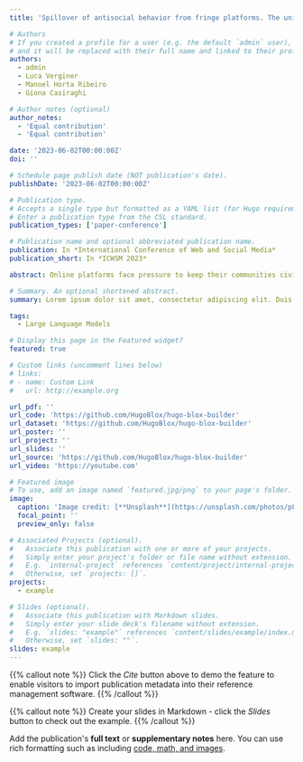 ```yaml
---
title: 'Spillover of antisocial behavior from fringe platforms. The unintended consequences of community banning'

# Authors
# If you created a profile for a user (e.g. the default `admin` user), write the username (folder name) here
# and it will be replaced with their full name and linked to their profile.
authors:
  - admin
  - Luca Verginer
  - Manoel Horta Ribeiro
  - Giona Casiraghi

# Author notes (optional)
author_notes:
  - 'Equal contribution'
  - 'Equal contribution'

date: '2023-06-02T00:00:00Z'
doi: ''

# Schedule page publish date (NOT publication's date).
publishDate: '2023-06-02T00:00:00Z'

# Publication type.
# Accepts a single type but formatted as a YAML list (for Hugo requirements).
# Enter a publication type from the CSL standard.
publication_types: ['paper-conference']

# Publication name and optional abbreviated publication name.
publication: In *International Conference of Web and Social Media*
publication_short: In *ICWSM 2023*

abstract: Online platforms face pressure to keep their communities civil and respectful. Thus, banning problematic online communities from mainstream platforms is often met with enthusiastic public reactions. However, this policy can lead users to migrate to alternative fringe platforms with lower moderation standards and may reinforce antisocial behaviors. As users of these communities often remain co-active across mainstream and fringe platforms, antisocial behaviors may spill over onto the mainstream platform. We study this possible spillover by analyzing 70,000 users from three banned communities that migrated to fringe platforms r/The_Donald, r/GenderCritical, and r/Incels. Using a difference-in-differences design, we contrast co-active users with matched counterparts to estimate the causal effect of fringe platform participation on users' antisocial behavior on Reddit. Our results show that participating in the fringe communities increases users' toxicity on Reddit (as measured by Perspective API) and involvement with subreddits similar to the banned community---which often also breach platform norms. The effect intensifies with time and exposure to the fringe platform. In short, we find evidence for a spillover of antisocial behavior from fringe platforms onto Reddit via co-participation.

# Summary. An optional shortened abstract.
summary: Lorem ipsum dolor sit amet, consectetur adipiscing elit. Duis posuere tellus ac convallis placerat. Proin tincidunt magna sed ex sollicitudin condimentum.

tags:
  - Large Language Models

# Display this page in the Featured widget?
featured: true

# Custom links (uncomment lines below)
# links:
# - name: Custom Link
#   url: http://example.org

url_pdf: ''
url_code: 'https://github.com/HugoBlox/hugo-blox-builder'
url_dataset: 'https://github.com/HugoBlox/hugo-blox-builder'
url_poster: ''
url_project: ''
url_slides: ''
url_source: 'https://github.com/HugoBlox/hugo-blox-builder'
url_video: 'https://youtube.com'

# Featured image
# To use, add an image named `featured.jpg/png` to your page's folder.
image:
  caption: 'Image credit: [**Unsplash**](https://unsplash.com/photos/pLCdAaMFLTE)'
  focal_point: ''
  preview_only: false

# Associated Projects (optional).
#   Associate this publication with one or more of your projects.
#   Simply enter your project's folder or file name without extension.
#   E.g. `internal-project` references `content/project/internal-project/index.md`.
#   Otherwise, set `projects: []`.
projects:
  - example

# Slides (optional).
#   Associate this publication with Markdown slides.
#   Simply enter your slide deck's filename without extension.
#   E.g. `slides: "example"` references `content/slides/example/index.md`.
#   Otherwise, set `slides: ""`.
slides: example
---
```


{{% callout note %}}
Click the _Cite_ button above to demo the feature to enable visitors to import publication metadata into their reference management software.
{{% /callout %}}

{{% callout note %}}
Create your slides in Markdown - click the _Slides_ button to check out the example.
{{% /callout %}}

Add the publication's **full text** or **supplementary notes** here. You can use rich formatting such as including [code, math, and images](https://docs.hugoblox.com/content/writing-markdown-latex/).
